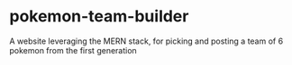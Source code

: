 # pokemon-team-builder
A website leveraging the MERN stack, for picking and posting a team of 6 pokemon from the first generation
